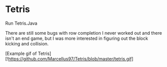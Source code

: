 # Tetris

Run Tetris.Java

There are still some bugs with row completion I never worked out and there isn't an end game, but I was more interested in figuring out the block kicking and collision.

[Example gif of Tetris][!https://github.com/Marcellus97/Tetris/blob/master/tetris.gif]
